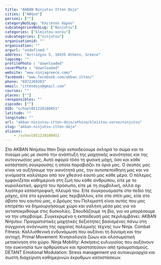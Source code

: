 ```yaml
---
title: "AKBAN Ninjutsu Itten Dojo"
cities: ["Αθήνα"]
perioxi: [""]
categoryNoSLug: "Κλειστού Χώρου"
subcategoriesNoSLug: ["Ninjutsu"]
categories: ["kleistou-xorou"]
subcategories: ["ninjutsu"]
organisationid: ""
organisation: ""
orgurl: "undefined-"
address: "Αντιλόχου 5, 10435 Athens, Greece"
logoimg: ""
profilePhoto : "downloaded"
coverPhoto : "downloaded"
website: "www.ninjagreece.com/"
facebook: "www.facebook.com/akban.itten/"
phone: "6972269203"
email: "ittendojo@gmail.com"
courses: ""
places: [""]
rensponsibles: ""
zipcode: [""]
UID: "school051220180451"
latitude: ""
longitude: ""
url: "akban-ninjutsu-itten-dojo/athina/kleistou-xorou/ninjutsu"
slug: "akban-ninjutsu-itten-dojo"
aliases:
    - /school051220180451
---
```





Στο AKBAN Ninjutsu Itten Dojo εκπαιδεύουμε σκληρά το σώμα και το πνεύμα μας με σκοπό την ανάπτυξη της μαχητικής ικανότητας και της αυτογνωσίας μας. Αυτό αφορά τόσο τη φυσική μάχη, όσο και κάθε κατάσταση σύγκρουσης η οποία παραβιάζει τα όριά μας. Ο σκοπός μας είναι να αυξήσουμε την ικανότητά μας, την αυτοπεποίθηση μας και να γινόμαστε καλύτεροι από τον χθεσινό εαυτό μας κάθε μέρα. Ο πόλεμος εμφανίζεται καθημερινά στη ζωή του κάθε ανθρώπου, είτε με το κυριολεκτικό, φριχτό του πρόσωπο, είτε με τη συμβολική, αλλά όχι λιγότερο καταστροφική, πλευρά του. Είτε συγκρουόμαστε στο πεδίο της μάχης, είτε στο εργασιακό μας περιβάλλον, είτε στο σπίτι μας, είτε στο άβατο του εαυτού μας, ο Δρόμος του Πολεμιστή είναι αυτός που μας επιτρέπει να δημιουργήσουμε χώρο και γαλήνη μέσα μας για να ανταποκριθούμε στις δυσκολίες. Σπουδάζουμε τη βία, για να μπορέσουμε να την υπερβούμε. Συγκεκριμένα η εκπαίδευσή μας περιλαμβάνει: AKBAN Ninjutsu: Πραγματιστικές μαχητικές δεξιότητες βασισμένες πάνω στη σύγχρονη ανάγνωση της αρχαίας πολεμικής τέχνης των Ninja. Combat Fitness: Καλλισθενική ενδυνάμωση που αυξάνει τη δύναμη και την αντοχή. Primal Movement: Κινησιολογία ζώων και ολοσωματική μετακίνηση στο χώρο. Ninja Mobility: Ασκήσεις ευλυγισίας που αυξάνουν την ευκινησία των αρθρώσεων και προστατεύουν από τραυματισμούς. DETANT Emotional Modulation: Stress management για αυτοκυριαρχία και σωστή διαχείριση καθημερινών έκρυθμων καταστάσεων.